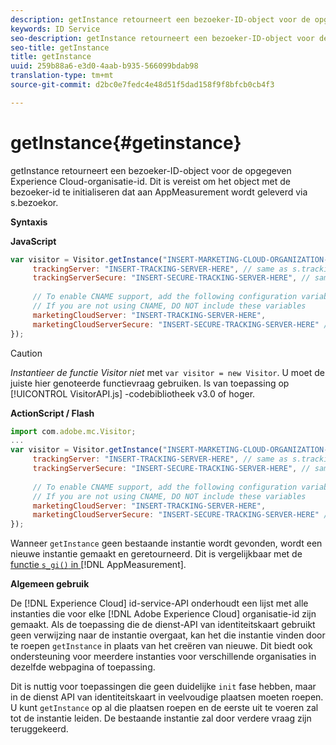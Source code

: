 ```yaml
---
description: getInstance retourneert een bezoeker-ID-object voor de opgegeven Experience Cloud-organisatie-id. Dit is vereist om het object met de bezoeker-id te initialiseren dat aan AppMeasurement wordt geleverd via s.bezoekor.
keywords: ID Service
seo-description: getInstance retourneert een bezoeker-ID-object voor de opgegeven Experience Cloud-organisatie-id. Dit is vereist om het object met de bezoeker-id te initialiseren dat aan AppMeasurement wordt geleverd via s.bezoekor.
seo-title: getInstance
title: getInstance
uuid: 259b88a6-e3d0-4aab-b935-566099bdab98
translation-type: tm+mt
source-git-commit: d2bc0e7fedc4e48d51f5dad158f9f8bfcb0cb4f3

---
```



# getInstance{#getinstance}

getInstance retourneert een bezoeker-ID-object voor de opgegeven Experience Cloud-organisatie-id. Dit is vereist om het object met de bezoeker-id te initialiseren dat aan AppMeasurement wordt geleverd via s.bezoekor.

**Syntaxis**

**JavaScript**

```js
var visitor = Visitor.getInstance("INSERT-MARKETING-CLOUD-ORGANIZATION-ID-HERE", { 
     trackingServer: "INSERT-TRACKING-SERVER-HERE", // same as s.trackingServer 
     trackingServerSecure: "INSERT-SECURE-TRACKING-SERVER-HERE", // same as s.trackingServerSecure 
 
     // To enable CNAME support, add the following configuration variables 
     // If you are not using CNAME, DO NOT include these variables 
     marketingCloudServer: "INSERT-TRACKING-SERVER-HERE", 
     marketingCloudServerSecure: "INSERT-SECURE-TRACKING-SERVER-HERE" // same as s.trackingServerSecure 
});
```

>[!CAUTION]
>
>*Instantieer de functie Visitor niet* met `var visitor = new Visitor`. U moet de juiste hier genoteerde functievraag gebruiken. Is van toepassing op [!UICONTROL VisitorAPI.js] -codebibliotheek v3.0 of hoger.

**ActionScript / Flash**

```js
import com.adobe.mc.Visitor; 
... 
var visitor = Visitor.getInstance("INSERT-MARKETING-CLOUD-ORGANIZATION-ID-HERE", { 
     trackingServer: "INSERT-TRACKING-SERVER-HERE", // same as s.trackingServer 
     trackingServerSecure: "INSERT-SECURE-TRACKING-SERVER-HERE", // same as s.trackingServerSecure 
 
     // To enable CNAME support, add the following configuration variables 
     // If you are not using CNAME, DO NOT include these variables 
     marketingCloudServer: "INSERT-TRACKING-SERVER-HERE", 
     marketingCloudServerSecure: "INSERT-SECURE-TRACKING-SERVER-HERE" // same as s.trackingServerSecure 
});
```

Wanneer `getInstance` geen bestaande instantie wordt gevonden, wordt een nieuwe instantie gemaakt en geretourneerd. Dit is vergelijkbaar met de [ functie `s_gi()` in ](https://docs.adobe.com/content/help/en/analytics/implementation/vars/functions/s-gi.html) [!DNL AppMeasurement].

**Algemeen gebruik**

De [!DNL Experience Cloud] id-service-API onderhoudt een lijst met alle instanties die voor elke [!DNL Adobe Experience Cloud] organisatie-id zijn gemaakt. Als de toepassing die de dienst-API van identiteitskaart gebruikt geen verwijzing naar de instantie overgaat, kan het die instantie vinden door te roepen `getInstance` in plaats van het creëren van nieuwe. Dit biedt ook ondersteuning voor meerdere instanties voor verschillende organisaties in dezelfde webpagina of toepassing.

Dit is nuttig voor toepassingen die geen duidelijke `init` fase hebben, maar in de dienst API van identiteitskaart in veelvoudige plaatsen moeten roepen. U kunt `getInstance` op al die plaatsen roepen en de eerste uit te voeren zal tot de instantie leiden. De bestaande instantie zal door verdere vraag zijn teruggekeerd.
